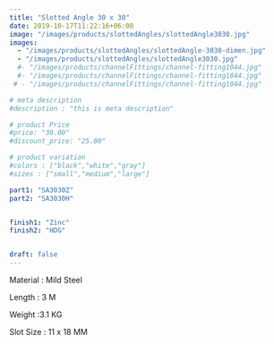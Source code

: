 ```yaml
---
title: "Slotted Angle 30 x 30"
date: 2019-10-17T11:22:16+06:00
image: "/images/products/slottedAngles/slottedAngle3030.jpg"
images: 
  - "/images/products/slottedAngles/slottedAngle-3030-dimen.jpg"
  - "/images/products/slottedAngles/slottedAngle3030.jpg"
  #- "/images/products/channelFittings/channel-fitting1044.jpg"
  #- "/images/products/channelFittings/channel-fitting1044.jpg"
 # - "/images/products/channelFittings/channel-fitting1044.jpg"

# meta description
#description : "this is meta description"

# product Price
#price: "30.00"
#discount_price: "25.00"

# product variation
#colors : ["black","white","gray"]
#sizes : ["small","medium","large"]

part1: "SA3030Z"
part2: "SA3030H"


finish1: "Zinc"
finish2: "HDG"


draft: false
---
```


Material : Mild Steel

Length : 3 M

Weight :3.1 KG

Slot Size : 11 x 18 MM